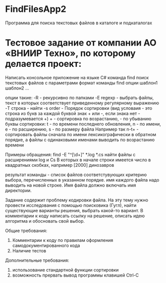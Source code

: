 # FindFilesApp2
Программа для поиска текстовых файлов  в каталоге и подкаталогах

Тестовое задание от компании АО «ВНИИР Техно», по которому делается проект:
============
Написать консольное приложение на языке C#
команда find поиск текстовых файлов с параметрами 
формат команды
find опции шаблон1 шаблон2 ...

опции такие:
-R - рекурсивно по папками
-E regexp - выбрать файлы, текст в которых соответствует приведенному регулярному выражению
-T строка - найти 
-s order - Порядок сортировки (вид условаия - это строка из букв за каждой буквой знак + или -, если знака нет - подразумевается +)
	+ - сортировка по возрастанию, - по убыванию
	буквы сортировки: t - по времени последнего обновления, n - по имени, e - по расширению, s - по размеру файла
	Например так n-t+ - сортировать файлы сначала по имени лексикографически в обратном порядке, 
а файлы с одинаковыми именами выводить по возрастанию времени

Примеры обращения:
find -E "^\[\d+\]" *.log *.cs 
найти файлы с расширениями log и Cs В которых в начале строки имеется число в квадратных скобках, например 
	[2000] динозавров

результат команды - список файлов соответстувующих критерию выбора, перечисленных в указанном порядке.
имя каждого файла надо выводить на новой строке. Имя файла должно включать имя директории.

Задание содержит проблему кодировки файла.
На эту тему нужно провести исследования с помощью поисковика (Гугл), найти существующие варианты решения,
выбрать какой-то вариант. В комментарии к коду написать ссылку на решение, описать идею алгоритма и обосновать свой выбор.

Общие требования:
1) Комментарии к коду по правилам оформления самодокументированного кода 
2) Наличие тестов

Дополнительные требования: 
1) использование стандартной функции сортировки
2) возможность прервать вывод программы клавишей Ctrl-C
